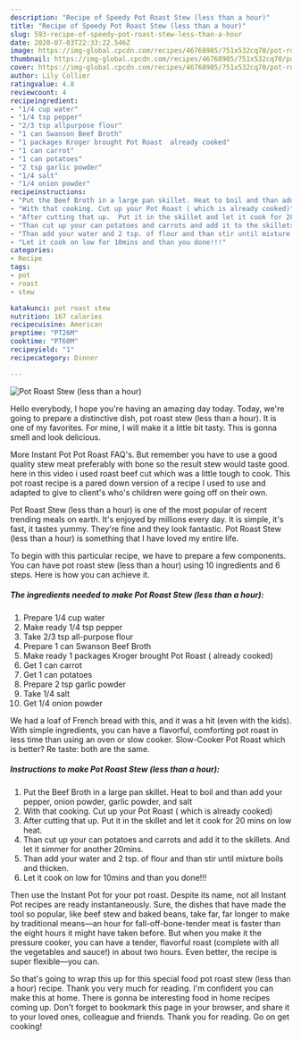 ```yaml
---
description: "Recipe of Speedy Pot Roast Stew (less than a hour)"
title: "Recipe of Speedy Pot Roast Stew (less than a hour)"
slug: 593-recipe-of-speedy-pot-roast-stew-less-than-a-hour
date: 2020-07-03T22:33:22.546Z
image: https://img-global.cpcdn.com/recipes/46768985/751x532cq70/pot-roast-stew-less-than-a-hour-recipe-main-photo.jpg
thumbnail: https://img-global.cpcdn.com/recipes/46768985/751x532cq70/pot-roast-stew-less-than-a-hour-recipe-main-photo.jpg
cover: https://img-global.cpcdn.com/recipes/46768985/751x532cq70/pot-roast-stew-less-than-a-hour-recipe-main-photo.jpg
author: Lily Collier
ratingvalue: 4.8
reviewcount: 4
recipeingredient:
- "1/4 cup water"
- "1/4 tsp pepper"
- "2/3 tsp allpurpose flour"
- "1 can Swanson Beef Broth"
- "1 packages Kroger brought Pot Roast  already cooked"
- "1 can carrot"
- "1 can potatoes"
- "2 tsp garlic powder"
- "1/4 salt"
- "1/4 onion powder"
recipeinstructions:
- "Put the Beef Broth in a large pan skillet. Heat to boil and than add your pepper, onion powder, garlic powder, and salt"
- "With that cooking. Cut up your Pot Roast ( which is already cooked)"
- "After cutting that up.  Put it in the skillet and let it cook for 20 mins on low heat."
- "Than cut up your can potatoes and carrots and add it to the skillets.  And let it simmer for another 20mins."
- "Than add your water and 2 tsp. of flour and than stir until mixture boils and thicken."
- "Let it cook on low for 10mins and than you done!!!"
categories:
- Recipe
tags:
- pot
- roast
- stew

katakunci: pot roast stew 
nutrition: 167 calories
recipecuisine: American
preptime: "PT26M"
cooktime: "PT60M"
recipeyield: "1"
recipecategory: Dinner

---
```



![Pot Roast Stew (less than a hour)](https://img-global.cpcdn.com/recipes/46768985/751x532cq70/pot-roast-stew-less-than-a-hour-recipe-main-photo.jpg)

Hello everybody, I hope you're having an amazing day today. Today, we're going to prepare a distinctive dish, pot roast stew (less than a hour). It is one of my favorites. For mine, I will make it a little bit tasty. This is gonna smell and look delicious.

More Instant Pot Pot Roast FAQ&#39;s. But remember you have to use a good quality stew meat preferably with bone so the result stew would taste good. here in this video i used roast beef cut which was a little tough to cook. This pot roast recipe is a pared down version of a recipe I used to use and adapted to give to client&#39;s who&#39;s children were going off on their own.

Pot Roast Stew (less than a hour) is one of the most popular of recent trending meals on earth. It's enjoyed by millions every day. It is simple, it's fast, it tastes yummy. They're fine and they look fantastic. Pot Roast Stew (less than a hour) is something that I have loved my entire life.


To begin with this particular recipe, we have to prepare a few components. You can have pot roast stew (less than a hour) using 10 ingredients and 6 steps. Here is how you can achieve it.

<!--inarticleads1-->

##### The ingredients needed to make Pot Roast Stew (less than a hour):

1. Prepare 1/4 cup water
1. Make ready 1/4 tsp pepper
1. Take 2/3 tsp all-purpose flour
1. Prepare 1 can Swanson Beef Broth
1. Make ready 1 packages Kroger brought Pot Roast ( already cooked)
1. Get 1 can carrot
1. Get 1 can potatoes
1. Prepare 2 tsp garlic powder
1. Take 1/4 salt
1. Get 1/4 onion powder


We had a loaf of French bread with this, and it was a hit (even with the kids). With simple ingredients, you can have a flavorful, comforting pot roast in less time than using an oven or slow cooker. Slow-Cooker Pot Roast which is better? Re taste: both are the same. 

<!--inarticleads2-->

##### Instructions to make Pot Roast Stew (less than a hour):

1. Put the Beef Broth in a large pan skillet. Heat to boil and than add your pepper, onion powder, garlic powder, and salt
1. With that cooking. Cut up your Pot Roast ( which is already cooked)
1. After cutting that up.  Put it in the skillet and let it cook for 20 mins on low heat.
1. Than cut up your can potatoes and carrots and add it to the skillets.  And let it simmer for another 20mins.
1. Than add your water and 2 tsp. of flour and than stir until mixture boils and thicken.
1. Let it cook on low for 10mins and than you done!!!


Then use the Instant Pot for your pot roast. Despite its name, not all Instant Pot recipes are ready instantaneously. Sure, the dishes that have made the tool so popular, like beef stew and baked beans, take far, far longer to make by traditional means—an hour for fall-off-bone-tender meat is faster than the eight hours it might have taken before. But when you make it the pressure cooker, you can have a tender, flavorful roast (complete with all the vegetables and sauce!) in about two hours. Even better, the recipe is super flexible—you can. 

So that's going to wrap this up for this special food pot roast stew (less than a hour) recipe. Thank you very much for reading. I'm confident you can make this at home. There is gonna be interesting food in home recipes coming up. Don't forget to bookmark this page in your browser, and share it to your loved ones, colleague and friends. Thank you for reading. Go on get cooking!
